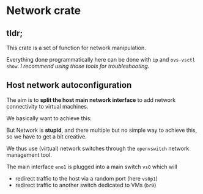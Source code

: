 # Network crate

## tldr;

This crate is a set of function for network manipulation.

Everything done programmatically here can be done with `ip` and `ovs-vsctl show`.
_I recommend using those tools for troubleshooting._

## Host network autoconfiguration

The aim is to **split the host main network interface**
to add network connectivity to virtual machines.

We basically want to achieve this:

<!---
  ┌───────┐
  │ eno1  │
  ┴───┬───┴
      │
  ┌───┴──┐
  │      │
  │      │
  │ host │
  │      │
  └──────┘
--->

<!---
         ┌───────┐
         │ eno1  │
    ┌────┴───┬───┴────┐
    │        │        │
    │        │        │
┌───┴──┐ ┌───┴──┐ ┌───┴──┐
│      │ │      │ │      │
│      │ │      │ │      │
│ host │ │ vm1  │ │ vm2  │
│      │ │      │ │      │
└──────┘ └──────┘ └──────┘

--->

But Network is **stupid**, and there multiple but no simple way to achieve this, so we have to get a bit creative.

We thus use (virtual) network switches through the `openvswitch`
network management tool.

The main interface `eno1` is plugged into a main switch `vs0` which will

- redirect traffic to the host via a random port (here `vs0p1`)
- redirect traffic to another switch dedicated to VMs (`br0`)

<!---
                                 ┌─────┐
                                 │ eno1│
                                 └──┬──┘
                                    │
                                    │
   ┌───────────────────┐        ┌───┴──┐
   │         br0       ├────────┤  vs0 │
   └───────────────────┘        └──────┘
   │      │     │                   │
   │      │     │                ┌────┐
┌────┐ ┌────┐ ┌────┐             ┌────┐
│    │ │    │ │    │             │    │
│vm1 │ │vm2 │ │vm3 │             │host│
│    │ │    │ │    │             │    │
└────┘ └────┘ └────┘             └────┘

--->
